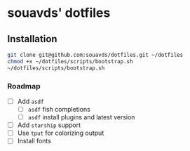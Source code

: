 # souavds' dotfiles

## Installation

```bash
git clone git@github.com:souavds/dotfiles.git ~/dotfiles
chmod +x ~/dotfiles/scripts/bootstrap.sh
~/dotfiles/scripts/bootstrap.sh
```

### Roadmap

- [ ] Add `asdf`
  - [ ] `asdf` fish completions
  - [ ] `asdf` install plugins and latest version
- [ ] Add `starship` support
- [ ] Use `tput` for colorizing output
- [ ] Install fonts
